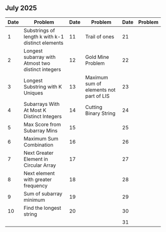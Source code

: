 ## July 2025

| Date | Problem                                            | Date | Problem                                 | Date | Problem |
| ---- | -------------------------------------------------- | ---- | --------------------------------------- | ---- | ------- |
| 1    | Substrings of length k with k-1 distinct elements  | 11   | Trail of ones                           | 21   |         |
| 2    | Longest subarray with Atmost two distinct integers | 12   | Gold Mine Problem                       | 22   |         |
| 3    | Longest Substring with K Uniques                   | 13   | Maximum sum of elements not part of LIS | 23   |         |
| 4    | Subarrays With At Most K Distinct Integers         | 14   | Cutting Binary String                   | 24   |         |
| 5    | Max Score from Subarray Mins                       | 15   |                                         | 25   |         |
| 6    | Maximum Sum Combination                            | 16   |                                         | 26   |         |
| 7    | Next Greater Element in Circular Array             | 17   |                                         | 27   |         |
| 8    | Next element with greater frequency                | 18   |                                         | 28   |         |
| 9    | Sum of subarray minimum                            | 19   |                                         | 29   |         |
| 10   | Find the longest string                            | 20   |                                         | 30   |         |
|      |                                                    |      |                                         | 31   |         |
